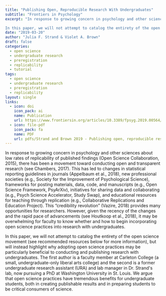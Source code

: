 ```yaml
---
title: "Publishing Open, Reproducible Research With Undergraduates"
subtitle: "Frontiers in Psychology"
excerpt: "In response to growing concern in psychology and other sciences about low rates of replicability of published findings (Open Science Collaboration, 2015), there has been a movement toward conducting open and transparent research (see Chambers, 2017). This has led to changes in statistical reporting guidelines in journals (Appelbaum et al., 2018), new professional societies (e.g., Society for the Improvement of Psychological Science), frameworks for posting materials, data, code, and manuscripts (e.g., Open Science Framework, PsyArXiv), initiatives for sharing data and collaborating (e.g., Psych Science Accelerator, Study Swap), and educational resources for teaching through replication (e.g., Collaborative Replications and Education Project). This “credibility revolution” (Vazire, 2018) provides many opportunities for researchers. However, given the recency of the changes and the rapid pace of advancements (see Houtkoop et al., 2018), it may be overwhelming for faculty to know whether and how to begin incorporating open science practices into research with undergraduates.

In this paper, we will not attempt to catalog the entirety of the open science movement (see recommended resources below for more information), but will instead highlight why adopting open science practices may be particularly beneficial to conducting and publishing research with undergraduates. The first author is a faculty member at Carleton College (a small, undergraduate-only liberal arts college) and the second is a former undergraduate research assistant (URA) and lab manager in Dr. Strand's lab, now pursuing a PhD at Washington University in St. Louis. We argue that open science practices have tremendous benefits for undergraduate students, both in creating publishable results and in preparing students to be critical consumers of science."
date: "2019-03-20"
author: "Julia F. Strand & Violet A. Brown"
draft: false
categories:
  - open science
  - undergraduate research
  - preregistration
  - replicability
  - tutorial
tags:
  - open science
  - undergraduate research
  - preregistration
  - replicability
layout: single
links:
  - icon: doi
    icon_pack: ai
    name: Publication
    url: https://www.frontiersin.org/articles/10.3389/fpsyg.2019.00564/full
  - icon: file-pdf
    icon_pack: fa
    name: PDF
    url: pdfs/Strand and Brown 2019 - Publishing open, reproducible research with undergraduates.pdf
---
```


In response to growing concern in psychology and other sciences about low rates of replicability of published findings (Open Science Collaboration, 2015), there has been a movement toward conducting open and transparent research (see Chambers, 2017). This has led to changes in statistical reporting guidelines in journals (Appelbaum et al., 2018), new professional societies (e.g., Society for the Improvement of Psychological Science), frameworks for posting materials, data, code, and manuscripts (e.g., Open Science Framework, PsyArXiv), initiatives for sharing data and collaborating (e.g., Psych Science Accelerator, Study Swap), and educational resources for teaching through replication (e.g., Collaborative Replications and Education Project). This “credibility revolution” (Vazire, 2018) provides many opportunities for researchers. However, given the recency of the changes and the rapid pace of advancements (see Houtkoop et al., 2018), it may be overwhelming for faculty to know whether and how to begin incorporating open science practices into research with undergraduates.

In this paper, we will not attempt to catalog the entirety of the open science movement (see recommended resources below for more information), but will instead highlight why adopting open science practices may be particularly beneficial to conducting and publishing research with undergraduates. The first author is a faculty member at Carleton College (a small, undergraduate-only liberal arts college) and the second is a former undergraduate research assistant (URA) and lab manager in Dr. Strand's lab, now pursuing a PhD at Washington University in St. Louis. We argue that open science practices have tremendous benefits for undergraduate students, both in creating publishable results and in preparing students to be critical consumers of science.